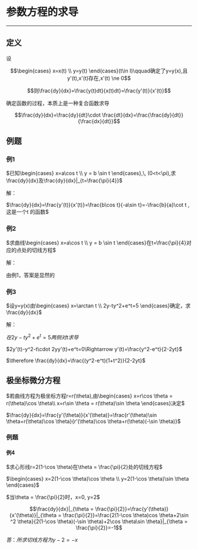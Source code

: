 # 参数方程的求导

---

## 定义

设

$$\begin{cases}
x=x(t) \\
y=y(t)
\end{cases}(t\in I)\qquad确定了y=y(x),且y'(t),x'(t)存在,x'(t) \ne 0$$


$$则\frac{dy}{dx}=\frac{y(t)dt}{x(t)dt}=\frac{y'(t)}{x'(t)}$$

确定函数的过程，本质上是一种复合函数求导

$$\frac{dy}{dx}=\frac{dy}{dt}\cdot \frac{dt}{dx}=\frac{\frac{dy}{dt}}{\frac{dx}{dt}}$$

## 例题

### 例1

$已知\begin{cases}
x=a\cos t \\
y = b \sin t
\end{cases},\, (0<t<\pi),求\frac{dy}{dx}及\frac{dy}{dx}|_{t=\frac{\pi}{4}}$

解：

$\frac{dy}{dx}=\frac{y'(t)}{x'(t)}=\frac{b\cos t}{-a\sin t}=-\frac{b}{a}\cot t ,这是一个t 的函数$


### 例2

$求曲线\begin{cases}
x=a\cos t \\
y = b \sin t
\end{cases}在t=\frac{\pi}{4}对应的点处的切线方程$

解：

由例1，答案是显然的

### 例3

$设y=y(x)由\begin{cases}
x=\arctan t \\
2y-ty^2+e^t=5
\end{cases}确定，求\frac{dy}{dx}$

解：

$在2y-ty^2+e^t=5两侧对t求导$

$2y'(t)-y^2-t\cdot 2yy'(t)+e^t=0\Rightarrow y'(t)=\frac{y^2-e^t}{2-2yt}$

$\therefore \frac{dy}{dx}=\frac{(y^2-e^t)(1+t^2)}{2-2yt}$

## 极坐标微分方程

$若曲线方程为极坐标方程r=r(\theta),由\begin{cases}
x=r\cos \theta = r(\theta)\cos \theta\\
x=r\sin \theta = r(\theta)\sin \theta
\end{cases}决定$

$\frac{dy}{dx}=\frac{y'(\theta)}{x'(\theta)}=\frac{r'(\theta)\sin \theta+r(\theta)\cos \theta}{r'(\theta)\cos \theta+r(\theta)(-\sin \theta)}$

### 例题

#### 例4

$求心形线r=2(1-\cos \theta)在\theta = \frac{\pi}{2}处的切线方程$

$\begin{cases}
x=2(1-\cos \theta)\cos \theta \\
y=2(1-\cos \theta)\sin \theta
\end{cases}$

$当\theta = \frac{\pi}{2}时，x=0, y=2$

$$\frac{dy}{dx}|_{\theta = \frac{\pi}{2}}=\frac{y'(\theta)}{x'(\theta)}|_{\theta = \frac{\pi}{2}}=\frac{2(1-\cos \theta)cos \theta+2\sin ^2 \theta}{2(1-\cos \theta)(-\sin \theta)+2\cos \theta\sin \theta}|_{\theta = \frac{\pi}{2}}=-1$$

$答：所求切线方程为y-2=-x$